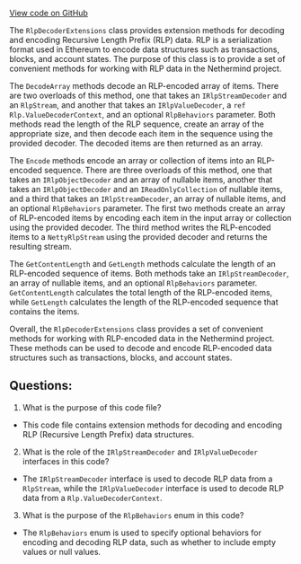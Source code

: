[View code on GitHub](https://github.com/nethermindeth/nethermind/Nethermind.Serialization.Rlp/RlpDecoderExtensions.cs)

The `RlpDecoderExtensions` class provides extension methods for decoding and encoding Recursive Length Prefix (RLP) data. RLP is a serialization format used in Ethereum to encode data structures such as transactions, blocks, and account states. The purpose of this class is to provide a set of convenient methods for working with RLP data in the Nethermind project.

The `DecodeArray` methods decode an RLP-encoded array of items. There are two overloads of this method, one that takes an `IRlpStreamDecoder` and an `RlpStream`, and another that takes an `IRlpValueDecoder`, a `ref Rlp.ValueDecoderContext`, and an optional `RlpBehaviors` parameter. Both methods read the length of the RLP sequence, create an array of the appropriate size, and then decode each item in the sequence using the provided decoder. The decoded items are then returned as an array.

The `Encode` methods encode an array or collection of items into an RLP-encoded sequence. There are three overloads of this method, one that takes an `IRlpObjectDecoder` and an array of nullable items, another that takes an `IRlpObjectDecoder` and an `IReadOnlyCollection` of nullable items, and a third that takes an `IRlpStreamDecoder`, an array of nullable items, and an optional `RlpBehaviors` parameter. The first two methods create an array of RLP-encoded items by encoding each item in the input array or collection using the provided decoder. The third method writes the RLP-encoded items to a `NettyRlpStream` using the provided decoder and returns the resulting stream.

The `GetContentLength` and `GetLength` methods calculate the length of an RLP-encoded sequence of items. Both methods take an `IRlpStreamDecoder`, an array of nullable items, and an optional `RlpBehaviors` parameter. `GetContentLength` calculates the total length of the RLP-encoded items, while `GetLength` calculates the length of the RLP-encoded sequence that contains the items.

Overall, the `RlpDecoderExtensions` class provides a set of convenient methods for working with RLP-encoded data in the Nethermind project. These methods can be used to decode and encode RLP-encoded data structures such as transactions, blocks, and account states.
## Questions: 
 1. What is the purpose of this code file?
- This code file contains extension methods for decoding and encoding RLP (Recursive Length Prefix) data structures.

2. What is the role of the `IRlpStreamDecoder` and `IRlpValueDecoder` interfaces in this code?
- The `IRlpStreamDecoder` interface is used to decode RLP data from a `RlpStream`, while the `IRlpValueDecoder` interface is used to decode RLP data from a `Rlp.ValueDecoderContext`.

3. What is the purpose of the `RlpBehaviors` enum in this code?
- The `RlpBehaviors` enum is used to specify optional behaviors for encoding and decoding RLP data, such as whether to include empty values or null values.